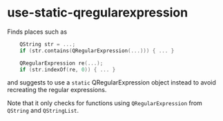 # use-static-qregularexpression

Finds places such as

```cpp
    QString str = ...;
    if (str.contains(QRegularExpression(...))) { ... }

    QRegularExpression re(...);
    if (str.indexOf(re, 0)) { ... }
```

and suggests to use a `static` QRegularExpression object instead to avoid recreating the regular expressions.

Note that it only checks for functions using `QRegularExpression` from `QString` and `QStringList`.
